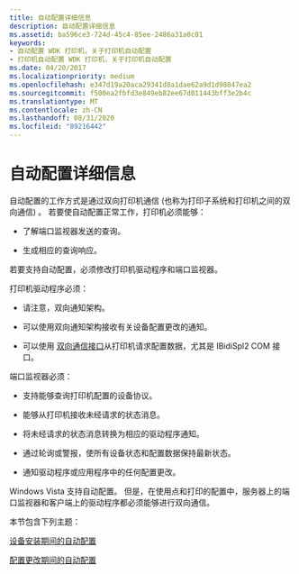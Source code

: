 ```yaml
---
title: 自动配置详细信息
description: 自动配置详细信息
ms.assetid: ba596ce3-724d-45c4-85ee-2486a31a0c01
keywords:
- 自动配置 WDK 打印机，关于打印机自动配置
- 打印机自动配置 WDK 打印机，关于打印机自动配置
ms.date: 04/20/2017
ms.localizationpriority: medium
ms.openlocfilehash: e347d19a20aca29341d8a1dae62a9d1d98047ea2
ms.sourcegitcommit: f500ea2fbfd3e849eb82ee67d011443bff3e2b4c
ms.translationtype: MT
ms.contentlocale: zh-CN
ms.lasthandoff: 08/31/2020
ms.locfileid: "89216442"
---
```

# <a name="autoconfiguration-details"></a>自动配置详细信息


自动配置的工作方式是通过双向打印机通信 (也称为打印子系统和打印机之间的双向通信) 。 若要使自动配置正常工作，打印机必须能够：

-   了解端口监视器发送的查询。

-   生成相应的查询响应。

若要支持自动配置，必须修改打印机驱动程序和端口监视器。

打印机驱动程序必须：

-   请注意，双向通知架构。

-   可以使用双向通知架构接收有关设备配置更改的通知。

-   可以使用 [双向通信接口](/windows-hardware/drivers/ddi/_print/index)从打印机请求配置数据，尤其是 IBidiSpl2 COM 接口。

端口监视器必须：

-   支持能够查询打印机配置的设备协议。

-   能够从打印机接收未经请求的状态消息。

-   将未经请求的状态消息转换为相应的驱动程序通知。

-   通过轮询或警报，使所有设备状态和配置数据保持最新状态。

-   通知驱动程序或应用程序中的任何配置更改。

Windows Vista 支持自动配置。 但是，在使用点和打印的配置中，服务器上的端口监视器和客户端上的驱动程序都必须能够进行双向通信。

本节包含下列主题：

[设备安装期间的自动配置](autoconfiguration-during-device-installation.md)

[配置更改期间的自动配置](autoconfiguration-during-configuration-change.md)

 

